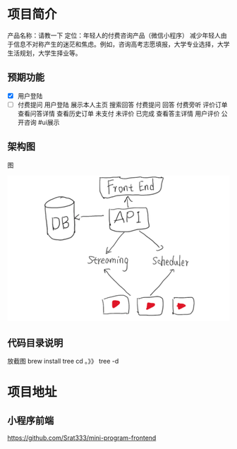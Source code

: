 # 项目简介
产品名称：请教一下
定位：年轻人的付费咨询产品（微信小程序）
减少年轻人由于信息不对称产生的迷茫和焦虑。例如，咨询高考志愿填报，大学专业选择，大学生活规划，大学生择业等。

## 预期功能

- [x] 用户登陆
- [ ] 付费提问
用户登陆
展示本人主页
搜索回答
付费提问
回答
付费旁听
评价订单
查看问答详情
查看历史订单
未支付
未评价
已完成
查看答主详情
用户评价
公开咨询
#ui展示

## 架构图
图
 
![arch](https://github.com/yngyuan/YuanTube/blob/master/arch.png?raw=true)

## 代码目录说明
放截图
brew install tree
cd 。》》
tree -d

# 项目地址
## 小程序前端
https://github.com/Srat333/mini-program-frontend
